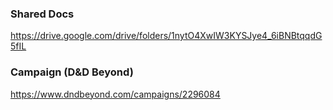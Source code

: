 
### Shared Docs
https://drive.google.com/drive/folders/1nytO4XwIW3KYSJye4_6iBNBtqqdG5fIL

### Campaign (D&D Beyond)
https://www.dndbeyond.com/campaigns/2296084
